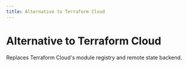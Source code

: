 ```yaml
---
title: Alternative to Terraform Cloud
---
```


# Alternative to Terraform Cloud

Replaces Terraform Cloud's module registry and remote state backend.
